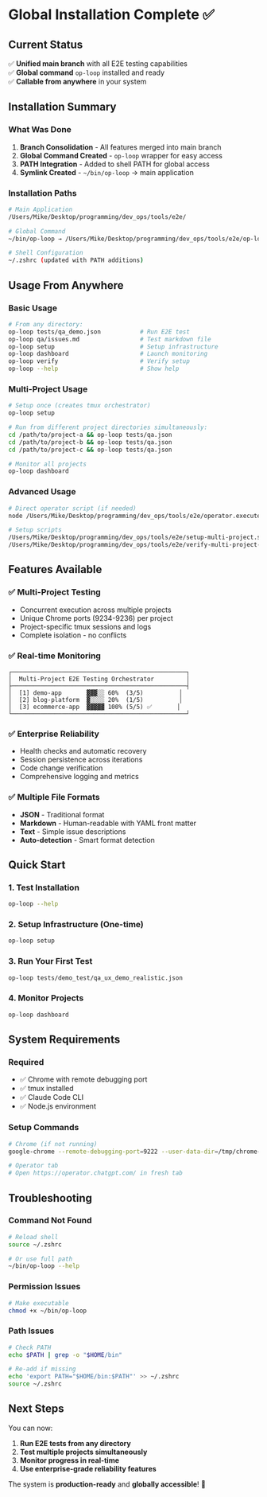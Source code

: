 # Global Installation Complete ✅

## Current Status

✅ **Unified main branch** with all E2E testing capabilities  
✅ **Global command** `op-loop` installed and ready  
✅ **Callable from anywhere** in your system

## Installation Summary

### **What Was Done**
1. **Branch Consolidation** - All features merged into main branch
2. **Global Command Created** - `op-loop` wrapper for easy access
3. **PATH Integration** - Added to shell PATH for global access
4. **Symlink Created** - `~/bin/op-loop` → main application

### **Installation Paths**
```bash
# Main Application
/Users/Mike/Desktop/programming/dev_ops/tools/e2e/

# Global Command  
~/bin/op-loop → /Users/Mike/Desktop/programming/dev_ops/tools/e2e/op-loop

# Shell Configuration
~/.zshrc (updated with PATH additions)
```

## Usage From Anywhere

### **Basic Usage**
```bash
# From any directory:
op-loop tests/qa_demo.json           # Run E2E test
op-loop qa/issues.md                 # Test markdown file  
op-loop setup                        # Setup infrastructure
op-loop dashboard                    # Launch monitoring
op-loop verify                       # Verify setup
op-loop --help                       # Show help
```

### **Multi-Project Usage**
```bash
# Setup once (creates tmux orchestrator)
op-loop setup

# Run from different project directories simultaneously:
cd /path/to/project-a && op-loop tests/qa.json
cd /path/to/project-b && op-loop tests/qa.json  
cd /path/to/project-c && op-loop tests/qa.json

# Monitor all projects
op-loop dashboard
```

### **Advanced Usage**
```bash
# Direct operator script (if needed)
node /Users/Mike/Desktop/programming/dev_ops/tools/e2e/operator.execute_e2e.js tests/qa.json

# Setup scripts
/Users/Mike/Desktop/programming/dev_ops/tools/e2e/setup-multi-project.sh
/Users/Mike/Desktop/programming/dev_ops/tools/e2e/verify-multi-project-setup.sh
```

## Features Available

### **✅ Multi-Project Testing**
- Concurrent execution across multiple projects
- Unique Chrome ports (9234-9236) per project
- Project-specific tmux sessions and logs
- Complete isolation - no conflicts

### **✅ Real-time Monitoring**
```
┌─────────────────────────────────────────────────┐
│  Multi-Project E2E Testing Orchestrator         │
├─────────────────────────────────────────────────┤
│  [1] demo-app       ▓▓▓░░ 60%  (3/5)          │
│  [2] blog-platform  ▓░░░░ 20%  (1/5)          │
│  [3] ecommerce-app  ▓▓▓▓▓ 100% (5/5) ✅       │
└─────────────────────────────────────────────────┘
```

### **✅ Enterprise Reliability**
- Health checks and automatic recovery
- Session persistence across iterations
- Code change verification
- Comprehensive logging and metrics

### **✅ Multiple File Formats**
- **JSON** - Traditional format
- **Markdown** - Human-readable with YAML front matter
- **Text** - Simple issue descriptions
- **Auto-detection** - Smart format detection

## Quick Start

### **1. Test Installation**
```bash
op-loop --help
```

### **2. Setup Infrastructure (One-time)**
```bash
op-loop setup
```

### **3. Run Your First Test**
```bash
op-loop tests/demo_test/qa_ux_demo_realistic.json
```

### **4. Monitor Projects**
```bash
op-loop dashboard
```

## System Requirements

### **Required**
- ✅ Chrome with remote debugging port
- ✅ tmux installed  
- ✅ Claude Code CLI
- ✅ Node.js environment

### **Setup Commands**
```bash
# Chrome (if not running)
google-chrome --remote-debugging-port=9222 --user-data-dir=/tmp/chrome-e2e

# Operator tab
# Open https://operator.chatgpt.com/ in fresh tab
```

## Troubleshooting

### **Command Not Found**
```bash
# Reload shell
source ~/.zshrc

# Or use full path
~/bin/op-loop --help
```

### **Permission Issues**
```bash
# Make executable
chmod +x ~/bin/op-loop
```

### **Path Issues**
```bash
# Check PATH
echo $PATH | grep -o "$HOME/bin"

# Re-add if missing
echo 'export PATH="$HOME/bin:$PATH"' >> ~/.zshrc
source ~/.zshrc
```

## Next Steps

You can now:
1. **Run E2E tests from any directory**
2. **Test multiple projects simultaneously**  
3. **Monitor progress in real-time**
4. **Use enterprise-grade reliability features**

The system is **production-ready** and **globally accessible**! 🚀